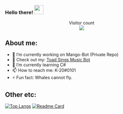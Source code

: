 ### Hello there! <img src="https://raw.githubusercontent.com/MartinHeinz/MartinHeinz/master/wave.gif" width="30px">
<p align="center"> 
  Visitor count<br>
  <img src="https://profile-counter.glitch.me/K-209/count.svg" />
</p>

## About me:
- 🔭 I’m currently working on Mango-Bot (Private Repo)
- 👀 Check out my: [Toad Sings Music Bot](https://github.com/K-209/Toad-Sings-Discord-Bot)
- 🌱 I’m currently learning C#
- 📫 How to reach me: K-20#0101
- ⚡ Fun fact: Whales cannot fly.

## Other etc:
[![Top Langs](https://github-readme-stats.vercel.app/api/top-langs/?username=anuraghazra&langs_count=8&theme=nightowl)](https://github.com/anuraghazra/github-readme-stats) [![Readme Card](https://github-readme-stats.vercel.app/api/pin/?username=K-209&repo=Toad-Sings-Discord-Bot&theme=nightowl)](https://github.com/K-209/Toad-Sings-Discord-Bot) 


<!--
**K-209/K-209** is a ✨ _special_ ✨ repository because its `README.md` (this file) appears on your GitHub profile.

Here are some ideas to get you started:

- 🔭 I’m currently working on ...
- 🌱 I’m currently learning ...
- 👯 I’m looking to collaborate on ...
- 🤔 I’m looking for help with ...
- 💬 Ask me about ...
- 📫 How to reach me: ...
- 😄 Pronouns: ...
- ⚡ Fun fact: ...
-->
